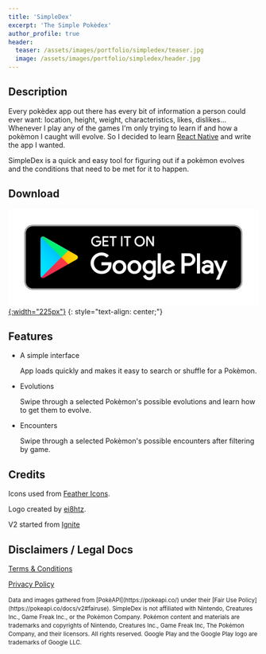 ```yaml
---
title: 'SimpleDex'
excerpt: 'The Simple Pokèdex'
author_profile: true
header:
  teaser: /assets/images/portfolio/simpledex/teaser.jpg
  image: /assets/images/portfolio/simpledex/header.jpg
---
```


## Description

Every pokèdex app out there has every bit of information a person could ever want: location, height, weight, characteristics, likes, dislikes... Whenever I play any of the games I'm only trying to learn if and how a pokèmon I caught will evolve. So I decided to learn [React Native](https://reactnative.dev/) and write the app I wanted.

SimpleDex is a quick and easy tool for figuring out if a pokèmon evolves and the conditions that need to be met for it to happen.

## Download

<!-- [![Download on the App Store](/assets/images/app-store-badge.svg){:width="200px"}](https://apps.apple.com/us/app/simpledex-pok%C3%A8dex/id1570043348?itsct=apps_box_badge&itscg=30200) -->
[![Get it on Google Play](/assets/images/google-play-badge.png){:width="225px"}](https://play.google.com/store/apps/details?id=com.cavender.simpledex&pcampaignid=pcampaignidMKT-Other-global-all-co-prtnr-py-PartBadge-Mar2515-1)
{: style="text-align: center;"}

## Features

- A simple interface

  App loads quickly and makes it easy to search or shuffle for a Pokèmon.

- Evolutions

  Swipe through a selected Pokèmon's possible evolutions and learn how to get them to evolve.

- Encounters

  Swipe through a selected Pokèmon's possible encounters after filtering by game.

## Credits

Icons used from [Feather Icons](https://feathericons.com/).

Logo created by [ei8htz](https://www.fiverr.com/ei8htz).

V2 started from [Ignite](https://github.com/infinitered/ignite)

## Disclaimers / Legal Docs

[Terms & Conditions](https://user.fm/files/v2-b8cb3440d4c3c31ea2e126c0541d64ef/termsAndConditions.html)

[Privacy Policy](https://user.fm/files/v2-891a62a0a61947b7e884d31505325a52/privacyPolicy.html)

<small>
  Data and images gathered from [PokèAPI](https://pokeapi.co/) under their [Fair Use Policy](https://pokeapi.co/docs/v2#fairuse).
</small>

<small>
  SimpleDex is not affiliated with Nintendo, Creatures Inc., Game Freak Inc., or the Pokémon Company. Pokémon content and materials are trademarks and copyrights of Nintendo, Creatures Inc., Game Freak Inc, The Pokémon Company, and their licensors. All rights reserved.
</small>

<small>
  Google Play and the Google Play logo are trademarks of Google LLC.
</small>

